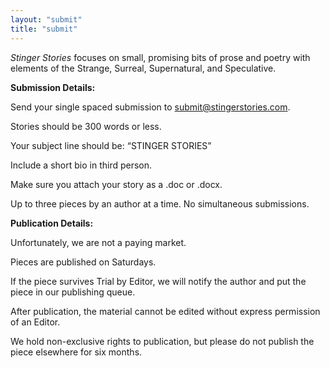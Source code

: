 ```yaml
---
layout: "submit"
title: "submit"
---
```


<i>Stinger Stories</i> focuses on small, promising bits of prose and poetry with elements of the Strange, Surreal, Supernatural, and Speculative.

<b>Submission Details:</b>

Send your single spaced submission to <a href="mailto:submit@stingerstories.com">submit@stingerstories.com</a>.

Stories should be 300 words or less.

Your subject line should be: “STINGER STORIES”

Include a short bio in third person.

Make sure you attach your story as a .doc or .docx.

Up to three pieces by an author at a time. No simultaneous submissions.

<b>Publication Details:</b>

Unfortunately, we are not a paying market.

Pieces are published on Saturdays.

If the piece survives Trial by Editor, we will notify the author and put the piece in our publishing queue.

After publication, the material cannot be edited without express permission of an Editor.

We hold non-exclusive rights to publication, but please do not publish the piece elsewhere for six months.